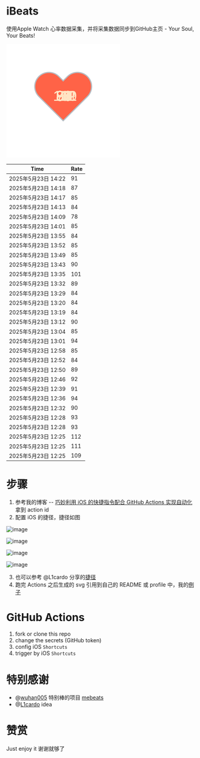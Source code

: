 # iBeats
使用Apple Watch 心率数据采集，并将采集数据同步到GitHub主页 - Your Soul, Your Beats!

![](./files/heart.svg)

<!--START_SECTION:my_heart_rate-->
| Time | Rate | 
 | ---- | ---- | 
| 2025年5月23日 14:22 | 91 |
| 2025年5月23日 14:18 | 87 |
| 2025年5月23日 14:17 | 85 |
| 2025年5月23日 14:13 | 84 |
| 2025年5月23日 14:09 | 78 |
| 2025年5月23日 14:01 | 85 |
| 2025年5月23日 13:55 | 84 |
| 2025年5月23日 13:52 | 85 |
| 2025年5月23日 13:49 | 85 |
| 2025年5月23日 13:43 | 90 |
| 2025年5月23日 13:35 | 101 |
| 2025年5月23日 13:32 | 89 |
| 2025年5月23日 13:29 | 84 |
| 2025年5月23日 13:20 | 84 |
| 2025年5月23日 13:19 | 84 |
| 2025年5月23日 13:12 | 90 |
| 2025年5月23日 13:04 | 85 |
| 2025年5月23日 13:01 | 94 |
| 2025年5月23日 12:58 | 85 |
| 2025年5月23日 12:52 | 84 |
| 2025年5月23日 12:50 | 89 |
| 2025年5月23日 12:46 | 92 |
| 2025年5月23日 12:39 | 91 |
| 2025年5月23日 12:36 | 94 |
| 2025年5月23日 12:32 | 90 |
| 2025年5月23日 12:28 | 93 |
| 2025年5月23日 12:28 | 93 |
| 2025年5月23日 12:25 | 112 |
| 2025年5月23日 12:25 | 111 |
| 2025年5月23日 12:25 | 109 |

<!--END_SECTION:my_heart_rate-->

# 步骤
1. 参考我的博客 -- [巧妙利用 iOS 的快捷指令配合 GitHub Actions 实现自动化](https://github.com/yihong0618/gitblog/issues/198) 拿到 action id
2. 配置 iOS 的捷径，捷径如图

![image](https://user-images.githubusercontent.com/15976103/122154218-0db0b480-ce97-11eb-93bb-5aec07c558dc.png)

![image](https://user-images.githubusercontent.com/15976103/122154236-186b4980-ce97-11eb-8e4b-70551a0391ae.png)

![image](https://user-images.githubusercontent.com/15976103/122154268-2d47dd00-ce97-11eb-902e-3acf292265a9.png)

![image](https://user-images.githubusercontent.com/15976103/122174055-fa144680-ceb4-11eb-9be2-3eb83cd516f7.png)

3. 也可以参考 @L1cardo 分享的[捷径](https://www.icloud.com/shortcuts/6ab6047b459c41ad822ad6b94b1c03d4)
4. 跑完 Actions 之后生成的 svg 引用到自己的 README 或 profile 中，我的[例子](https://github.com/yihong0618) 

# GitHub Actions

1. fork or clone this repo
2. change the secrets (GitHub token)
3. config iOS `Shortcuts` 
4. trigger by iOS `Shortcuts`

# 特别感谢
- @[wuhan005](https://github.com/wuhan005) 特别棒的项目 [mebeats](https://github.com/wuhan005/mebeats)
- @[L1cardo](https://github.com/L1cardo) idea

# 赞赏
Just enjoy it
谢谢就够了
